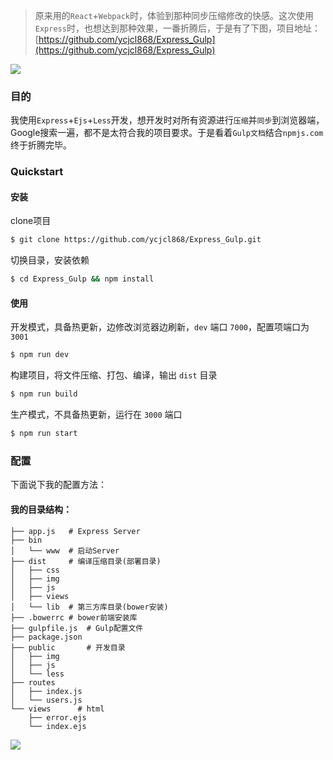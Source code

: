  > 原来用的`React`+`Webpack`时，体验到那种同步压缩修改的快感。这次使用`Express`时，也想达到那种效果，一番折腾后，于是有了下图，项目地址：[https://github.com/ycjcl868/Express_Gulp](https://github.com/ycjcl868/Express_Gulp)

![](./dist/img/2.gif)

### 目的
我使用`Express`+`Ejs`+`Less`开发，想开发时对所有资源进行`压缩`并`同步`到浏览器端，Google搜索一遍，都不是太符合我的项目要求。于是看着`Gulp文档`结合`npmjs.com`终于折腾完毕。


### Quickstart

#### 安装

clone项目
```bash
$ git clone https://github.com/ycjcl868/Express_Gulp.git
```  

切换目录，安装依赖
```bash
$ cd Express_Gulp && npm install
```

#### 使用
开发模式，具备热更新，边修改浏览器边刷新，`dev` 端口 `7000`，配置项端口为 `3001`
```bash
$ npm run dev
```

构建项目，将文件压缩、打包、编译，输出 `dist` 目录  
```bash
$ npm run build
``` 

生产模式，不具备热更新，运行在 `3000` 端口  
```bash
$ npm run start
```` 

### 配置
下面说下我的配置方法：

#### 我的目录结构：

```
├── app.js   # Express Server
├── bin
│   └── www  # 启动Server
├── dist     # 编译压缩目录(部署目录)
│   ├── css
│   ├── img
│   ├── js
│   ├── views
│   └── lib  # 第三方库目录(bower安装)
├── .bowerrc # bower前端安装库
├── gulpfile.js  # Gulp配置文件
├── package.json
├── public       # 开发目录 
│   ├── img
│   ├── js
│   └── less     
├── routes
│   ├── index.js
│   └── users.js
└── views      # html
    ├── error.ejs
    └── index.ejs
```

![](./dist/img/3.png)
